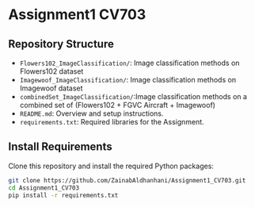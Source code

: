 # Assignment1 CV703

## Repository Structure

- `Flowers102_ImageClassification/`: Image classification methods on Flowers102 dataset
- `Imagewoof_ImageClassification/`: Image classification methods on Imagewoof dataset
- `combinedSet_ImageClassification/`:Image classification methods on a combined set of (Flowers102 + FGVC Aircraft + Imagewoof)
- `README.md`: Overview and setup instructions.
- `requirements.txt`: Required libraries for the Assignment.


## Install Requirements
Clone this repository and install the required Python packages:

```bash
git clone https://github.com/ZainabAldhanhani/Assignment1_CV703.git
cd Assignment1_CV703
pip install -r requirements.txt
```
